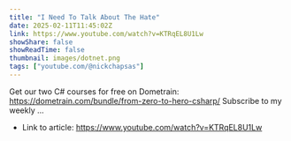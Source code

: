 ```yaml
---
title: "I Need To Talk About The Hate"
date: 2025-02-11T11:45:02Z
link: https://www.youtube.com/watch?v=KTRqEL8U1Lw
showShare: false
showReadTime: false
thumbnail: images/dotnet.png
tags: ["youtube.com/@nickchapsas"]
---
```

Get our two C# courses for free on Dometrain: https://dometrain.com/bundle/from-zero-to-hero-csharp/ Subscribe to my weekly ...

- Link to article: https://www.youtube.com/watch?v=KTRqEL8U1Lw